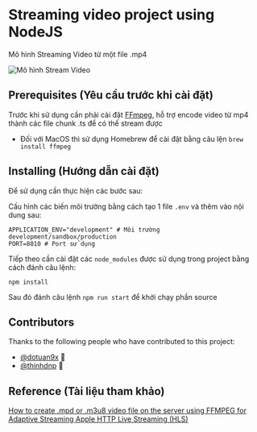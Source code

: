 # Streaming video project using NodeJS

Mô hình Streaming Video từ một file .mp4 

![Mô hình Stream Video](https://static1.tothenew.com/blog/wp-content/uploads/2015/08/HLS.png)


## Prerequisites (Yêu cầu trước khi cài đặt)
Trước khi sử dụng cần phải cài đặt [FFmpeg](https://ffmpeg.org/), hỗ trợ encode video từ mp4 thành các file chunk .ts để có thể stream được
* Đối với MacOS thì sử dụng Homebrew để cài đặt bằng câu lện `brew install ffmpeg`  

## Installing (Hướng dẫn cài đặt)
Để sử dụng cần thực hiện các bước sau:

Cấu hình các biến môi trường bằng cách tạo 1 file `.env` và thêm vào nội dung sau:
```
APPLICATION_ENV="development" # Môi trường development/sandbox/production
PORT=8010 # Port sử dụng
```

Tiếp theo cần cài đặt các `node_modules` được sử dụng trong project bằng cách đánh câu lệnh:
```
npm install 
```

Sau đó đánh câu lệnh `npm run start` để khởi chạy phần source

## Contributors

Thanks to the following people who have contributed to this project:
* [@dotuan9x](https://github.com/dotuan9x) 📖
* [@thinhdnp](#) 🐛

## Reference (Tài liệu tham khảo)

[How to create .mpd or .m3u8 video file on the server using FFMPEG for Adaptive Streaming
](https://medium.com/@mayur_solanki/how-to-create-mpd-or-m3u8-video-file-from-server-using-ffmpeg-97e9e1fbf6a3)
[Apple HTTP Live Streaming (HLS)](https://www.tothenew.com/blog/apple-http-live-streaming-hls/)

